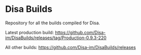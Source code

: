 # Disa Builds

Repository for all the builds compiled for Disa.

Latest production build: https://github.com/Disa-im/DisaBuilds/releases/tag/Production-0.9.3-220

All other builds: https://github.com/Disa-im/DisaBuilds/releases
